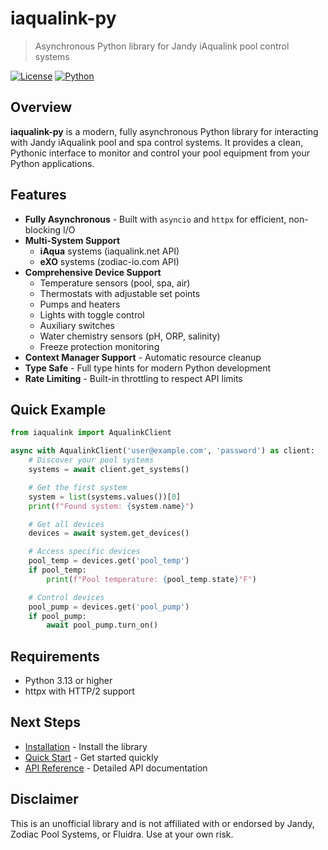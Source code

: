 # iaqualink-py

> Asynchronous Python library for Jandy iAqualink pool control systems

[![License](https://img.shields.io/badge/License-BSD_3--Clause-blue.svg)](https://opensource.org/licenses/BSD-3-Clause)
[![Python](https://img.shields.io/badge/python-3.13%2B-blue.svg)](https://www.python.org/downloads/)

## Overview

**iaqualink-py** is a modern, fully asynchronous Python library for interacting with Jandy iAqualink pool and spa control systems. It provides a clean, Pythonic interface to monitor and control your pool equipment from your Python applications.

## Features

- **Fully Asynchronous** - Built with `asyncio` and `httpx` for efficient, non-blocking I/O
- **Multi-System Support**
    - **iAqua** systems (iaqualink.net API)
    - **eXO** systems (zodiac-io.com API)
- **Comprehensive Device Support**
    - Temperature sensors (pool, spa, air)
    - Thermostats with adjustable set points
    - Pumps and heaters
    - Lights with toggle control
    - Auxiliary switches
    - Water chemistry sensors (pH, ORP, salinity)
    - Freeze protection monitoring
- **Context Manager Support** - Automatic resource cleanup
- **Type Safe** - Full type hints for modern Python development
- **Rate Limiting** - Built-in throttling to respect API limits

## Quick Example

```python
from iaqualink import AqualinkClient

async with AqualinkClient('user@example.com', 'password') as client:
    # Discover your pool systems
    systems = await client.get_systems()

    # Get the first system
    system = list(systems.values())[0]
    print(f"Found system: {system.name}")

    # Get all devices
    devices = await system.get_devices()

    # Access specific devices
    pool_temp = devices.get('pool_temp')
    if pool_temp:
        print(f"Pool temperature: {pool_temp.state}°F")

    # Control devices
    pool_pump = devices.get('pool_pump')
    if pool_pump:
        await pool_pump.turn_on()
```

## Requirements

- Python 3.13 or higher
- httpx with HTTP/2 support

## Next Steps

- [Installation](getting-started/installation.md) - Install the library
- [Quick Start](getting-started/quickstart.md) - Get started quickly
- [API Reference](api/client.md) - Detailed API documentation

## Disclaimer

This is an unofficial library and is not affiliated with or endorsed by Jandy, Zodiac Pool Systems, or Fluidra. Use at your own risk.
